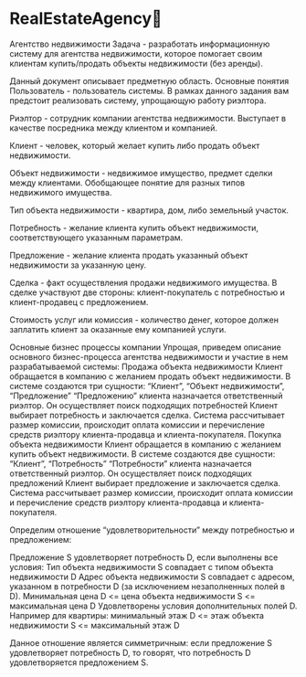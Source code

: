 # RealEstateAgency
Агентство недвижимости
Задача - разработать информационную систему для агентства недвижимости, которое помогает своим клиентам купить/продать объекты недвижимости (без аренды).

Данный документ описывает предметную область.
Основные понятия
Пользователь - пользователь системы. В рамках данного задания вам предстоит реализовать систему, упрощающую работу риэлтора.

Риэлтор - сотрудник компании агентства недвижимости. Выступает в качестве посредника между клиентом и компанией. 

Клиент - человек, который желает купить либо продать объект недвижимости.

Объект недвижимости - недвижимое имущество, предмет сделки
между клиентами. Обобщающее понятие для разных типов недвижимого имущества.

Тип объекта недвижимости - квартира, дом, либо земельный участок.

Потребность - желание клиента купить объект недвижимости, соответствующего указанным параметрам.

Предложение - желание клиента продать указанный объект недвижимости за указанную цену.

Сделка - факт осуществления продажи недвижимого имущества. В сделке участвуют две стороны: клиент-покупатель с потребностью и клиент-продавец с предложением.

Стоимость услуг или комиссия - количество денег, которое должен заплатить клиент за оказанные ему компанией услуги.

Основные бизнес процессы компании
Упрощая, приведем описание основного бизнес-процесса агентства недвижимости и участие в нем разрабатываемой системы:
Продажа объекта недвижимости
Клиент обращается в компанию с желанием продать объект недвижимости. В системе создаются три сущности: “Клиент”, “Объект недвижимости”, “Предложение”
“Предложению” клиента назначается ответственный риэлтор. Он осуществляет поиск подходящих потребностей
Клиент выбирает потребность и заключается сделка.
Система рассчитывает размер комиссии, происходит оплата комиссии и перечисление средств риэлтору клиента-продавца и клиента-покупателя.
Покупка объекта недвижимости
Клиент обращается в компанию с желанием купить объект недвижимости. В системе создаются две сущности: “Клиент”, “Потребность”
“Потребности” клиента назначается ответственный риэлтор. Он осуществляет поиск подходящих предложений
Клиент выбирает предложение и заключается сделка.
Система рассчитывает размер комиссии, происходит оплата комиссии и перечисление средств риэлтору клиента-продавца и клиента-покупателя.

Определим отношение “удовлетворительности” между потребностью и предложением:

Предложение S удовлетворяет потребность D, если выполнены все условия:
Тип объекта недвижимости S совпадает с типом объекта недвижимости D
Адрес объекта недвижимости S совпадает с адресом, указанном в потребности D (за исключением незаполненных полей в D).
Минимальная цена D <= цена объекта недвижимости S <=  максимальная цена D
Удовлетворены условия дополнительных полей D. Например для квартиры: минимальный этаж D <= этаж объекта недвижимости S <= максимальный этаж D

Данное отношение является симметричным: если предложение S удовлетворяет потребность D, то говорят, что потребность D удовлетворяется предложением S.
